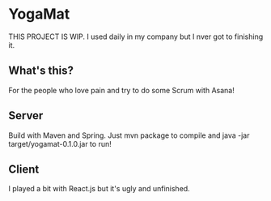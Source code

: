 # YogaMat

THIS PROJECT IS WIP. I used daily in my company but I nver got to finishing it.

## What's this?
For the people who love pain and try to do some Scrum with Asana!

## Server
Build with Maven and Spring. Just mvn package to compile and java -jar target/yogamat-0.1.0.jar to run!

## Client
I played a bit with React.js but it's ugly and unfinished. 
